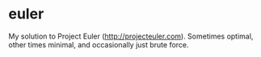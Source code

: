 # euler
My solution to Project Euler (http://projecteuler.com). Sometimes optimal,
other times minimal, and occasionally just brute force.
